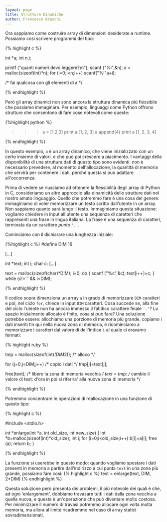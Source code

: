 ```yaml
---
layout: page
title: Strutture Dinamiche
author: Francesco Bruschi
---
```


Ora sappiamo come costruire array di dimensioni desiderate a runtime. Possiamo così scrivere programmi del tipo:

{% highlight c %}

int *a;
int n,i;

printf ("quanti numeri devo leggere?\n");
scanf ("%i",&n);
a = malloc(sizeof(int)*n);
for (i=0;i<n;i++)
    scanf("%i"a+i);

/* fai qualcosa con gli elementi di a */

{% endhighlight %}

Però gli array dinamici non sono ancora la struttura dinamica più flessibile che possiamo immaginare. Per esempio, linguaggi come Python offrono strutture che consentono di fare cose notevoli come queste:

{%highlight python %}

>>> a = [1,2,3]
>>> print a
[1, 2, 3]
>>> a.append(4)
>>> print a
[1, 2, 3, 4]

{% endhighlight %}


In questo esempio, `a` è un array dinamico, che viene inizializzato con un certo insieme di valori, e che può poi crescere a piacimento.
I vantaggi della disponibilità di una struttura dati di questo tipo sono evidenti: non è necessario prevedere, al momento dell'allocazione, la quantità di memoria che servirà per contenere i dati, perché questa si può adattare all'occorrenza.

Prima di vedere se riusciamo ad ottenere la flessibilità degli  array di Python in C, consideriamo un altro approccio alla dinamicità delle strutture dati nel nostro amato linguaggio.
Quello che potremmo fare è una cosa del genere: immaginiamo di voler memorizzare un testo scritto dall'utente in un array. Non sappiamo quanto sarà lungo il testo. Immaginiamo questa situazione: vogliamo chiedere in input all'utente una sequenza di caratteri che rappresenti una frase in lingua italiana. La frase è una sequenza di caratteri, terminata da un carattere _punto_ `'.'`. 

Cominciamo con il dichiarare una lunghezza iniziale:

{%highlight c %}
#define DIM 16

[...]

int *text;
int i;
char c:
[...]

text = malloc(sizeof(char)*DIM);
i=0;
do 
{
    scanf ("%c",&c);
    text[i++]=c;
} while (c!='.' && i<DIM);

{% endhighlight %}

Il codice sopra dimensiona un array `a` in grado di memorizzare `DIM` caratteri e poi, nel ciclo `for`, chiede in input `DIM` caratteri. Cosa succede se, alla fine del ciclo l'utente non ha ancora immesso il fatidico carattere finale `'.'`?
Lo spazio inizialmente allocato è finito, cosa si può fare?
Una soluzione potrebbe essere: allochiamo una porzione di memoria più grande, copiamo i dati inseriti fin qui nella nuova zona di memoria, e ricominciamo a memorizzare i caratteri dal valore di dell'indice `i` al quale ci eravamo fermati:

{% highlight ruby %}

tmp = malloc(sizeof(int)*(DIM*2)); /* alloco */

for (j=0;j<DIM;j++)                /* copio i dati */
    tmp[j]=text[j];     

free(text);                        /* libero la zona di memoria vecchia */
text = tmp;                        /* cambio il valore di text: d'ora in poi si riferira'
                                      alla nuova zona di memoria */

{% endhighlight %}

Potremmo concentrare le operazioni di reallocazione in una funzione di questo tipo:

{% highlight c %}

#include <stdio.h>

int *enlarge(int *a, int old_size, int new_size)
{
    int *b=malloc(sizeof(int)*old_size);
    int i;
    for (i=0;i<old_size;i++)
        b[i]=a[i];
    free (a);
    return b;
}

{% endhighlight %}

La funzione si userebbe in questo modo: quando vogliamo spostare i dati presenti in memoria a partire dall'indirizzo a cui punta `text` in una zona più grande, possiamo fare così: 
{% highlight c %}
text = enlarge(text, DIM, 2*DIM)
{% endhighlight %}

Questa soluzione però presenta dei problemi, il più notevole dei quali è che, ad ogni 'enlargement', dobbiamo travasare tutti i dati dalla zona vecchia a quella nuova, e questa è un'operazione che può diventare molto costosa. Per minimizzare il numero di travasi potremmo allocare ogni volta molta memoria, ma allora al limite ricadremmo nel caso di array statici sovradimensionati. 

<!--Esiste una soluzione che ci consente di far crescere la memoria allocata in modo molto più continuo con le nostre esigenze. Vediamo di che si tratta...-->
<!--Rispetto al problema di sopra, immaginiamo di voler utilizzare una struttura che cresca ad ogni carattere che aggiungiamo...-->

<!--(liste etc ogni carattere che aggiungiamo...-->

<!--(liste, s etc, fino al-->
